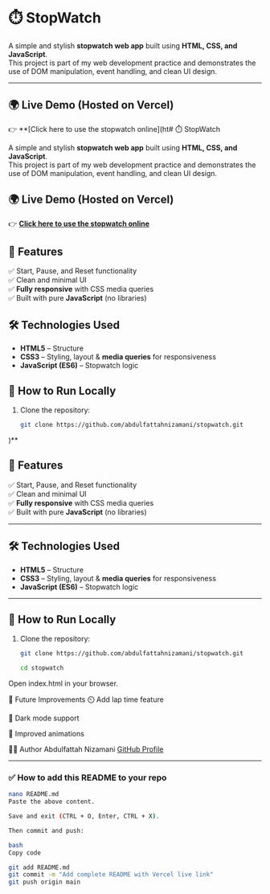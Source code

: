# ⏱️ StopWatch

A simple and stylish **stopwatch web app** built using **HTML, CSS, and JavaScript**.  
This project is part of my web development practice and demonstrates the use of DOM manipulation, event handling, and clean UI design.

---

## 🌍 Live Demo (Hosted on Vercel)
👉 **[Click here to use the stopwatch online](ht# ⏱️ StopWatch

A simple and stylish **stopwatch web app** built using **HTML, CSS, and JavaScript**.  
This project is part of my web development practice and demonstrates the use of DOM manipulation, event handling, and clean UI design.



## 🌍 Live Demo (Hosted on Vercel)
👉 **[Click here to use the stopwatch online](https://stopwatch.vercel.app)**  




## 🚀 Features
✅ Start, Pause, and Reset functionality  
✅ Clean and minimal UI  
✅ **Fully responsive** with CSS media queries  
✅ Built with pure **JavaScript** (no libraries)  



## 🛠️ Technologies Used
- **HTML5** – Structure  
- **CSS3** – Styling, layout & **media queries** for responsiveness  
- **JavaScript (ES6)** – Stopwatch logic  


## 📂 How to Run Locally
1. Clone the repository:
   ```bash
   git clone https://github.com/abdulfattahnizamani/stopwatch.git
)**  



## 🚀 Features
✅ Start, Pause, and Reset functionality  
✅ Clean and minimal UI  
✅ **Fully responsive** with CSS media queries  
✅ Built with pure **JavaScript** (no libraries)  

---

## 🛠️ Technologies Used
- **HTML5** – Structure  
- **CSS3** – Styling, layout & **media queries** for responsiveness  
- **JavaScript (ES6)** – Stopwatch logic  

---

## 📂 How to Run Locally
1. Clone the repository:
   ```bash
   git clone https://github.com/abdulfattahnizamani/stopwatch.git

   cd stopwatch
   
Open index.html in your browser.


🌟 Future Improvements
⏲️ Add lap time feature

🎨 Dark mode support

📱 Improved animations

👨‍💻 Author
Abdulfattah Nizamani
[GitHub Profile](https://github.com/abdulfattahnizamani)



---

### ✅ **How to add this README to your repo**
```bash
nano README.md
Paste the above content.

Save and exit (CTRL + O, Enter, CTRL + X).

Then commit and push:

bash
Copy code

git add README.md
git commit -m "Add complete README with Vercel live link"
git push origin main
